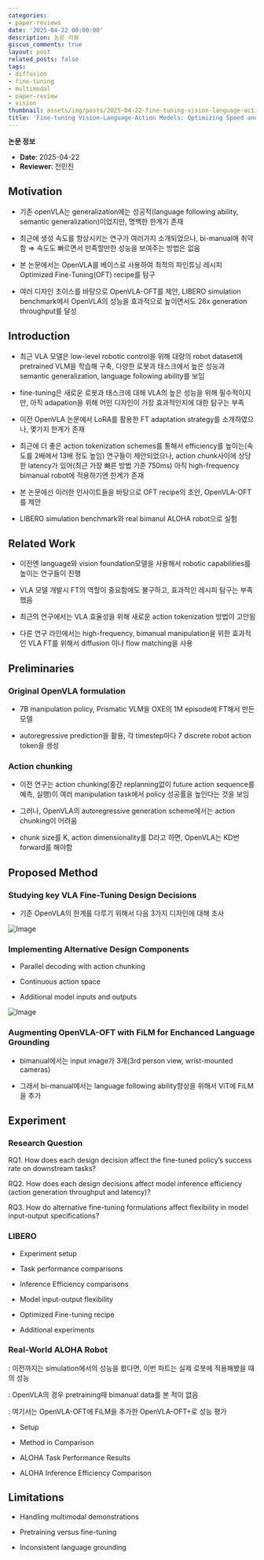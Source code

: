 ```yaml
---
categories:
- paper-reviews
date: '2025-04-22 00:00:00'
description: 논문 리뷰
giscus_comments: true
layout: post
related_posts: false
tags:
- diffusion
- fine-tuning
- multimodal
- paper-review
- vision
thumbnail: assets/img/posts/2025-04-22-fine-tuning-vision-language-action-models-optimizing-speed/thumbnail.jpg
title: 'Fine-tuning Vision-Language-Action Models: Optimizing Speed and Success'
---
```


**논문 정보**
- **Date**: 2025-04-22
- **Reviewer**: 전민진

## Motivation

- 기존 openVLA는 generalization에는 성공적(language following ability, semantic generalization)이었지만, 명백한 한계가 존재

- 최근에 생성 속도를 향상시키는 연구가 여러가지 소개되었으나, bi-manual에 취약함 ⇒ 속도도 빠르면서 만족할만한 성능을 보여주는 방법은 없음

- 본 논문에서는 OpenVLA를 베이스로 사용하여 최적의 파인튜닝 레시피 Optimized Fine-Tuning(OFT) recipe를 탐구

- 여러 디자인 초이스를 바탕으로 OpenVLA-OFT를 제안, LIBERO simulation benchmark에서 OpenVLA의 성능을 효과적으로 높이면서도 26x generation throughput를 달성

## Introduction

- 최근 VLA 모델은 low-level robotic control을 위해 대량의 robot dataset에 pretrained VLM을 학습해 구축, 다양한 로봇과 태스크에서 높은 성능과 semantic generalization, language following ability를 보임

- fine-tuning은 새로운 로봇과 태스크에 대해 VLA의 높은 성능을 위해 필수적이지만, 아직 adapation을 위해 어떤 디자인이 가장 효과적인지에 대한 탐구는 부족

- 이전 OpenVLA 논문에서 LoRA를 활용한 FT adaptation strategy를 소개하였으나, 몇가지 한계가 존재

- 최근에 더 좋은 action tokenization schemes를 통해서 efficiency를 높이는(속도를 2배에서 13배 정도 높임) 연구들이 제안되었으나, action chunk사이에 상당한 latency가 있어(최근 가장 빠른 방법 기준 750ms) 아직 high-frequency bimanual robot에 적용하기엔 한계가 존재

- 본 논문에선 이러한 인사이트들을 바탕으로 OFT recipe의 초안, OpenVLA-OFT를 제안

- LIBERO simulation benchmark와 real bimanul ALOHA robot으로 실험

## Related Work

- 이전엔 language와 vision foundation모델을 사용해서 robotic capabilities를 높이는 연구들이 진행

- VLA 모델 개발시 FT의 역할이 중요함에도 불구하고, 효과적인 레시피 탐구는 부족했음

- 최근의 연구에서는 VLA 효율성을 위해 새로운 action tokenization 방법이 고안됨

- 다른 연구 라인에서는 high-frequency, bimanual manipulation을 위한 효과적인 VLA FT를 위해서 diffusion 이나 flow matching을 사용

## Preliminaries

### Original OpenVLA formulation

- 7B manipulation policy, Prismatic VLM을 OXE의 1M episode에 FT해서 만든 모델

- autoregressive prediction을 활용, 각 timestep마다 7 discrete robot action token을 생성

### Action chunking

- 이전 연구는 action chunking(중간 replanning없이 future action sequence를 예측, 실행)이 여러 manipulation task에서 policy 성공률을 높인다는 것을 보임

- 그러나, OpenVLA의 autoregressive generation scheme에서는 action chunking이 어려움

- chunk size를 K, action dimensionality를 D라고 하면,  OpenVLA는 KD번 forward를 해야함

## Proposed Method

### Studying key VLA Fine-Tuning Design Decisions

- 기존 OpenVLA의 한계를 다루기 위해서 다음 3가지 디자인에 대해 조사

![Image](https://prod-files-secure.s3.us-west-2.amazonaws.com/3acbc979-3f43-48f4-8683-229c6104ec76/61896b44-f1c8-4189-938b-67fb84d272d0/image.png?X-Amz-Algorithm=AWS4-HMAC-SHA256&X-Amz-Content-Sha256=UNSIGNED-PAYLOAD&X-Amz-Credential=ASIAZI2LB466VS3XL2RB%2F20250810%2Fus-west-2%2Fs3%2Faws4_request&X-Amz-Date=20250810T113446Z&X-Amz-Expires=3600&X-Amz-Security-Token=IQoJb3JpZ2luX2VjEJz%2F%2F%2F%2F%2F%2F%2F%2F%2F%2FwEaCXVzLXdlc3QtMiJGMEQCID4A3PocA9vGF37366jeMqb7TIpfCE%2B0kwXHn%2FQGLqCGAiBkftr89W9zplelULSHyzUGiZ7G3w8baGiX83Kw8bLHPyqIBAjU%2F%2F%2F%2F%2F%2F%2F%2F%2F%2F8BEAAaDDYzNzQyMzE4MzgwNSIM%2BU6GsBWMHf9EU2AgKtwD%2B1TOTSnPTMmc2r4nWAH5FhnY%2F93js6P5lEAWT6s%2BtLwViqpBCX16Agv3jK%2BFuOEUdV6g4oe04%2BpQ8oPpYlpVI3j42waj%2BEz4IiJASW7E752OmWwKfTClSWQ8mkSoPgf%2Bsv2t28C%2FZCx9yTXMqCvk5bVx5z1aoNpKNQba%2Fw4GBnTZjQOGUYXjh6PicZplkpJyjkKzRUurWZwR%2BdrR69lce0PW3jaKGAxgCzw97igq%2FIaX0PGOTPCbaqNHzgoE7G31QOjkl56Wy2onDTDRcMmPuXYt0UVupEA66ebYBogY6LVuLDLUrOMyJtbuCuMoKr%2FwrXtdEsMlcwAW8bq08B6Bh61pZ7BjIS7BgDQn3YVOUpVngQY2pV9BjjBpsRW7kUhOGtjbpRiJlcelHS8VIYqSZZrEOddhKSfPys6zNM%2FpFF%2FrWMV4iNCnPlBLPPFSNw2BcHxnptcjvd13yEO1GNurUcdS3JsTbjs3hca9LusIpcEQvuOqFwLg%2BmCkkRx6gloNFswJfxohtRMRu%2B5QeEk4jXMq3M%2FoLCYeebskHpHTQcfi6tTldP%2BWlkk1YAThaWC3VeONhc0YRqnhEH9S4v1zvYsK6iXjnl9nzNKHT4wyuPCSOhgrlpk0uHvfT3Ew6P%2FhxAY6pgG3kTbNY7M4HMOdFwo2UBsCICA9z5673dnDMYKWgrXxr9iEVlqZRbm0pIlJJ228NxWH6ItC8rXqBIvjV84l39l3rtkD7GviD4c5uG0elObr5vO5c4nhTSdeeq1jj362DQgjqU5%2BZ%2FjthkgaDyAiciohSrnBgIgDv6o03ffyvNB11pA0PkR874tNIVIx6MEew9sDVcXkifxcwtK5gtV5CrBnbbmPpVd2&X-Amz-Signature=d55599dfc713fe62af8b4e9b61c70557d625abbfabd5b5907923637e19c6e8a2&X-Amz-SignedHeaders=host&x-amz-checksum-mode=ENABLED&x-id=GetObject)

### Implementing Alternative Design Components

- Parallel decoding with action chunking

- Continuous action space

- Additional model inputs and outputs

![Image](https://prod-files-secure.s3.us-west-2.amazonaws.com/3acbc979-3f43-48f4-8683-229c6104ec76/ab955d06-2287-4f1d-bda1-5f7c3c230606/image.png?X-Amz-Algorithm=AWS4-HMAC-SHA256&X-Amz-Content-Sha256=UNSIGNED-PAYLOAD&X-Amz-Credential=ASIAZI2LB466VS3XL2RB%2F20250810%2Fus-west-2%2Fs3%2Faws4_request&X-Amz-Date=20250810T113446Z&X-Amz-Expires=3600&X-Amz-Security-Token=IQoJb3JpZ2luX2VjEJz%2F%2F%2F%2F%2F%2F%2F%2F%2F%2FwEaCXVzLXdlc3QtMiJGMEQCID4A3PocA9vGF37366jeMqb7TIpfCE%2B0kwXHn%2FQGLqCGAiBkftr89W9zplelULSHyzUGiZ7G3w8baGiX83Kw8bLHPyqIBAjU%2F%2F%2F%2F%2F%2F%2F%2F%2F%2F8BEAAaDDYzNzQyMzE4MzgwNSIM%2BU6GsBWMHf9EU2AgKtwD%2B1TOTSnPTMmc2r4nWAH5FhnY%2F93js6P5lEAWT6s%2BtLwViqpBCX16Agv3jK%2BFuOEUdV6g4oe04%2BpQ8oPpYlpVI3j42waj%2BEz4IiJASW7E752OmWwKfTClSWQ8mkSoPgf%2Bsv2t28C%2FZCx9yTXMqCvk5bVx5z1aoNpKNQba%2Fw4GBnTZjQOGUYXjh6PicZplkpJyjkKzRUurWZwR%2BdrR69lce0PW3jaKGAxgCzw97igq%2FIaX0PGOTPCbaqNHzgoE7G31QOjkl56Wy2onDTDRcMmPuXYt0UVupEA66ebYBogY6LVuLDLUrOMyJtbuCuMoKr%2FwrXtdEsMlcwAW8bq08B6Bh61pZ7BjIS7BgDQn3YVOUpVngQY2pV9BjjBpsRW7kUhOGtjbpRiJlcelHS8VIYqSZZrEOddhKSfPys6zNM%2FpFF%2FrWMV4iNCnPlBLPPFSNw2BcHxnptcjvd13yEO1GNurUcdS3JsTbjs3hca9LusIpcEQvuOqFwLg%2BmCkkRx6gloNFswJfxohtRMRu%2B5QeEk4jXMq3M%2FoLCYeebskHpHTQcfi6tTldP%2BWlkk1YAThaWC3VeONhc0YRqnhEH9S4v1zvYsK6iXjnl9nzNKHT4wyuPCSOhgrlpk0uHvfT3Ew6P%2FhxAY6pgG3kTbNY7M4HMOdFwo2UBsCICA9z5673dnDMYKWgrXxr9iEVlqZRbm0pIlJJ228NxWH6ItC8rXqBIvjV84l39l3rtkD7GviD4c5uG0elObr5vO5c4nhTSdeeq1jj362DQgjqU5%2BZ%2FjthkgaDyAiciohSrnBgIgDv6o03ffyvNB11pA0PkR874tNIVIx6MEew9sDVcXkifxcwtK5gtV5CrBnbbmPpVd2&X-Amz-Signature=0470a8663c317e966f2c90d372f201d16dc8de8230bdd8b1827062003c97c466&X-Amz-SignedHeaders=host&x-amz-checksum-mode=ENABLED&x-id=GetObject)

### Augmenting OpenVLA-OFT with FiLM for Enchanced Language Grounding

- bimanual에서는 input image가 3개(3rd person view, wrist-mounted cameras)

- 그래서 bi-manual에서는 language following ability향상을 위해서 ViT에 FiLM을 추가

## Experiment

### Research Question

RQ1. How does each design decision affect the fine-tuned policy’s success rate on downstream tasks?

RQ2. How does each design decisions affect model inference efficiency (action generation throughput and latency)?

RQ3. How do alternative fine-tuning formulations affect flexibility in model input-output specifications?

### LIBERO

- Experiment setup

- Task performance comparisons

- Inference Efficiency comparisons

- Model input-output flexibility

- Optimized Fine-tuning recipe

- Additional experiments

### Real-World ALOHA Robot

: 이전까지는 simulation에서의 성능을 봤다면, 이번 파트는 실제 로봇에 적용해봤을 때의 성능

: OpenVLA의 경우 pretraining때 bimanual data를 본 적이 없음

: 여기서는 OpenVLA-OFT에 FiLM을 추가한 OpenVLA-OFT+로 성능 평가

- Setup

- Method in Comparison

- ALOHA Task Performance Results

- ALOHA Inference Efficiency Comparison

## Limitations

- Handling multimodal demonstrations

- Pretraining versus fine-tuning

- Inconsistent language grounding
